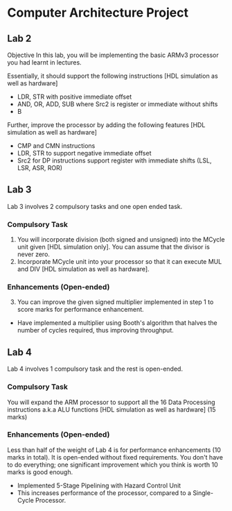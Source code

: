 # Computer Architecture Project
## Lab 2
Objective
In this lab, you will be implementing the basic ARMv3 processor you had learnt in lectures.

Essentially, it should support the following instructions [HDL simulation as well as hardware]
- LDR, STR with positive immediate offset
- AND, OR, ADD, SUB where Src2 is register or immediate without shifts
- B

Further, improve the processor by adding the following features [HDL simulation as well as hardware]
- CMP and CMN instructions
- LDR, STR to support negative immediate offset
- Src2 for DP instructions support register with immediate shifts (LSL, LSR, ASR, ROR)

## Lab 3
Lab 3 involves 2 compulsory tasks and one open ended task.

### Compulsory Task
1) You will incorporate division (both signed and unsigned) into the MCycle unit given [HDL simulation only].
You can assume that the divisor is never zero.
2) Incorporate MCycle unit into your processor so that it can execute MUL and DIV [HDL simulation as well as hardware].

### Enhancements (Open-ended)
3) You can improve the given signed multiplier implemented in step 1 to score marks for performance enhancement.
- Have implemented a multiplier using Booth's algorithm that halves the number of cycles required, thus improving throughput.

## Lab 4
Lab 4 involves 1 compulsory task and the rest is open-ended.

### Compulsory Task
You will expand the ARM processor to support all the 16 Data Processing instructions a.k.a ALU functions [HDL simulation as well as hardware] (15 marks)

### Enhancements (Open-ended)
Less than half of the weight of Lab 4 is for performance enhancements (10 marks in total). It is open-ended without fixed requirements. You don't have to do everything; one significant improvement which you think is worth 10 marks is good enough.
- Implemented 5-Stage Pipelining with Hazard Control Unit
- This increases performance of the processor, compared to a Single-Cycle Processor.
